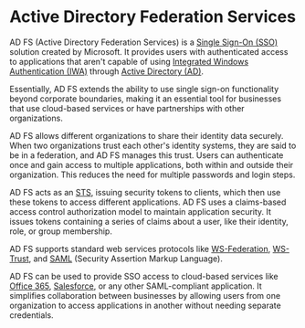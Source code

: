# Active Directory Federation Services

AD FS (Active Directory Federation Services) is a [Single Sign-On (SSO)](../security/sso.md) solution created by Microsoft. It provides users with authenticated access to applications that aren't capable of using [Integrated Windows Authentication (IWA)](../misc/iwa.md) through [Active Directory (AD)](../activedirectory/activedirectory.md). 

Essentially, AD FS extends the ability to use single sign-on functionality beyond corporate boundaries, making it an essential tool for businesses that use cloud-based services or have partnerships with other organizations.

AD FS allows different organizations to share their identity data securely. When two organizations trust each other's identity systems, they are said to be in a federation, and AD FS manages this trust. Users can authenticate once and gain access to multiple applications, both within and outside their organization. This reduces the need for multiple passwords and login steps.

AD FS acts as an [STS](../security/sts.md), issuing security tokens to clients, which then use these tokens to access different applications. AD FS uses a claims-based access control authorization model to maintain application security. It issues tokens containing a series of claims about a user, like their identity, role, or group membership.

AD FS supports standard web services protocols like [WS-Federation](../protocols/fed.md), [WS-Trust](../misc/trust.md), and [SAML](../misc/saml.md) (Security Assertion Markup Language).

AD FS can be used to provide SSO access to cloud-based services like [Office 365](../misc/o365.md), [Salesforce](../misc/salesforce.md), or any other SAML-compliant application. It simplifies collaboration between businesses by allowing users from one organization to access applications in another without needing separate credentials.

